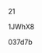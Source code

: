 21
































































1JWhX8





























037d7b
